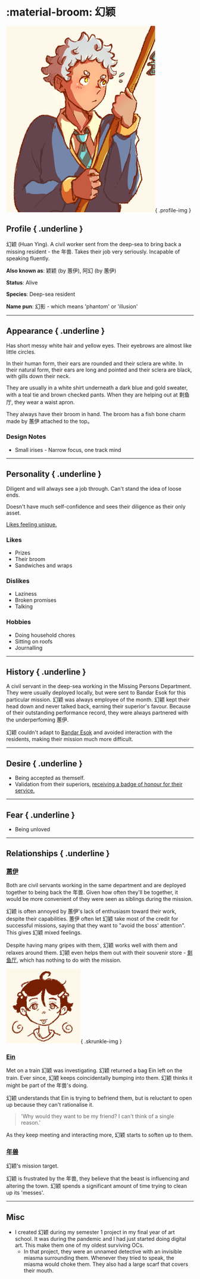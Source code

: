 :material-broom: 幻颖
========================

![huanying looking away and holding broom](../../../media/huanying-full.jpg){ .profile-img }


## Profile { .underline }

幻颖 (Huan Ying). A civil worker sent from the deep-sea to bring back a missing resident - the 年兽. Takes their job very seriously. Incapable of speaking fluently.

**Also known as**: 颖颖 (by 蕙伊), 阿幻 (by 蕙伊)

**Status**: Alive

**Species**: Deep-sea resident

**Name pun**: 幻影 - which means 'phantom' or 'illusion'

---

## Appearance { .underline }

Has short messy white hair and yellow eyes. Their eyebrows are almost like little circles. 

In their human form, their ears are rounded and their sclera are white. In their natural form, their ears are long and pointed and their sclera are black, with gills down their neck.

They are usually in a white shirt underneath a dark blue and gold sweater, with a teal tie and brown checked pants. When they are helping out at 剩鱼厅, they wear a waist apron.

They always have their broom in hand. The broom has a fish bone charm made by 蕙伊 attached to the top。

### Design Notes

- Small irises - Narrow focus, one track mind

---

## Personality { .underline }

Diligent and will always see a job through. Can't stand the idea of loose ends. 

Doesn't have much self-confidence and sees their diligence as their only asset.

[Likes feeling unique.](../Snippets/restoran-laut-brainstorm.md#%E5%B9%BB%E9%A2%96%20and%20%E8%95%99%E4%BC%8A)

### Likes

- Prizes
- Their broom
- Sandwiches and wraps

### Dislikes

- Laziness
- Broken promises
- Talking

### Hobbies

- Doing household chores
- Sitting on roofs
- Journalling

---

## History { .underline }

A civil servant in the deep-sea working in the Missing Persons Department. They were usually deployed locally, but were sent to Bandar Esok for this particular mission. 幻颖 was always employee of the month. 幻颖 kept their head down and never talked back, earning their superior's favour.  Because of their outstanding performance record, they were always partnered with the underperfoming 蕙伊. 

幻颖 couldn't adapt to [Bandar Esok](../Locations/bandar-esok.md) and avoided interaction with the residents, making their mission much more difficult.

---

## Desire { .underline }

- Being accepted as themself.
- Validation from their superiors, [receiving a badge of honour for their service.](../../ideas/failure/prizes.md)

---

## Fear { .underline }

- Being unloved

---

## Relationships { .underline }

### [蕙伊](1hui-yi.md)

Both are civil servants working in the same department and are deployed together to being back the 年兽. Given how often they'll be together, it would be more convenient of they were seen as siblings during the mission.

幻颖 is often annoyed by 蕙伊's lack of enthusiasm toward their work, despite their capabilities. 蕙伊 often let 幻颖 take most of the credit for successful missions, saying that they want to "avoid the boss' attention". This gives 幻颖 mixed feelings.

Despite having many gripes with them, 幻颖 works well with them and relaxes around them. 幻颖 even helps them out with their souvenir store - [剩鱼厅](../Locations/souvenir-shop.md), which has nothing to do with the mission.


![ein-chibi](../../../media/ein-skrunkle.jpg){ .skrunkle-img }


### [Ein](1ein.md)

Met on a train 幻颖 was investigating. 幻颖 returned a bag Ein left on the train. Ever since, 幻颖 keeps coincidentally bumping into them. 幻颖 thinks it might be part of the 年兽's doing.

幻颖 understands that Ein is trying to befriend them, but is reluctant to open up because they can't rationalise it.
> 'Why would they want to be my friend? I can't think of a single reason.'

As they keep meeting and interacting more, 幻颖 starts to soften up to them.

### [年兽](beast.md)

幻颖‘s mission target.

幻颖 is frustrated by the 年兽, they believe that the beast is influencing and altering the town. 幻颖 spends a significant amount of time trying to clean up its 'messes'.

---

## Misc

- I created 幻颖 during my semester 1 project in my final year of art school. It was during the pandemic and I had just started doing digital art. This make them one of my oldest surviving OCs. 
    - In that project, they were an unnamed detective with an invisible miasma surrounding them. Whenever they tried to speak, the miasma would choke them. They also had a large scarf that covers their mouth.

